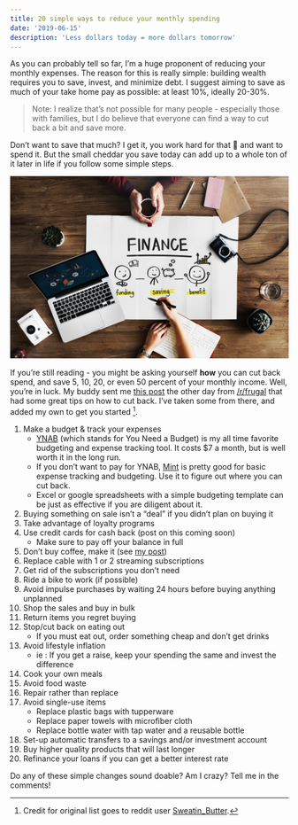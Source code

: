 ```yaml
---
title: 20 simple ways to reduce your monthly spending
date: '2019-06-15'
description: 'Less dollars today = more dollars tomorrow'
---
```


As you can probably tell so far, I’m a huge proponent of reducing your monthly expenses. The reason for this is really simple: building wealth requires you to save, invest, and minimize debt. I suggest aiming to save as much of your take home pay as possible: at least 10%, ideally 20-30%.

> Note: I realize that’s not possible for many people - especially those with families, but I do believe that everyone can find a way to cut back a bit and save more.

Don’t want to save that much? I get it, you work hard for that 🧀 and want to spend it. But the small cheddar you save today can add up to a whole ton of it later in life if you follow some simple steps.

<!-- > Related: (see more about how that money can grow here (link coming soon)). -->

![Chinese Salty Egg](./finance-desk.jpg)

If you’re still reading - you might be asking yourself **how** you can cut back spend, and save 5, 10, 20, or even 50 percent of your monthly income. Well, you’re in luck. My buddy sent me [this post](https://www.reddit.com/r/Frugal/comments/bzri83/what_are_your_best_tips_and_tricks_for_cutting/) the other day from [/r/frugal](https://www.reddit.com/r/Frugal/) that had some great tips on how to cut back. I’ve taken some from there, and added my own to get you started [^1].

1. Make a budget & track your expenses
   - [YNAB](https://www.youneedabudget.com/) (which stands for You Need a Budget) is my all time favorite budgeting and expense tracking tool. It costs \$7 a month, but is well worth it in the long run.
   - If you don’t want to pay for YNAB, [Mint](https://mint.com) is pretty good for basic expense tracking and budgeting. Use it to figure out where you can cut back.
   - Excel or google spreadsheets with a simple budgeting template can be just as effective if you are diligent about it.
2. Buying something on sale isn’t a “deal” if you didn’t plan on buying it
3. Take advantage of loyalty programs
4. Use credit cards for cash back (post on this coming soon)
   - Make sure to pay off your balance in full
5. Don’t buy coffee, make it (see [my post](/daily-coffee))
6. Replace cable with 1 or 2 streaming subscriptions
7. Get rid of the subscriptions you don’t need
8. Ride a bike to work (if possible)
9. Avoid impulse purchases by waiting 24 hours before buying anything unplanned
10. Shop the sales and buy in bulk
11. Return items you regret buying
12. Stop/cut back on eating out
    - If you must eat out, order something cheap and don’t get drinks
13. Avoid lifestyle inflation
    - ie : If you get a raise, keep your spending the same and invest the difference
14. Cook your own meals
15. Avoid food waste
16. Repair rather than replace
17. Avoid single-use items
    - Replace plastic bags with tupperware
    - Replace paper towels with microfiber cloth
    - Replace bottle water with tap water and a reusable bottle
18. Set-up automatic transfers to a savings and/or investment account
19. Buy higher quality products that will last longer
20. Refinance your loans if you can get a better interest rate

Do any of these simple changes sound doable? Am I crazy? Tell me in the comments!

[^1]: Credit for original list goes to reddit user [Sweatin_Butter](https://www.reddit.com/user/Sweatin_Butter).
